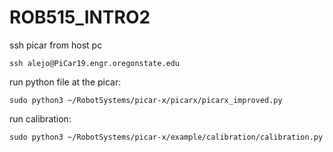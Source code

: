 # ROB515_INTRO2

ssh picar from host pc

```console
ssh alejo@PiCar19.engr.oregonstate.edu
```

run python file at the picar:
```console
sudo python3 ~/RobotSystems/picar-x/picarx/picarx_improved.py
```


run calibration:
```console
sudo python3 ~/RobotSystems/picar-x/example/calibration/calibration.py
```